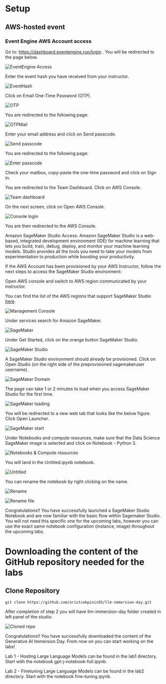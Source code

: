 # Setup

## AWS-hosted event

### Event Engine AWS Account access

Go to: https://dashboard.eventengine.run/login . You will be redirected to the page below.

![EventEngine Access](./img/eventEngineAccess.png)

Enter the event hash you have received from your instructor.

![EventHash](./img/eventHash.png)

Click on Email One-Time Password (OTP).

![OTP](./img/otp.png)

You are redirected to the following page:

![OTPMail](./img/otpEmail.png)

Enter your email address and click on Send passcode.

![Send passcode](./img/sendPasscode.png)

You are redirected to the following page:

![Enter passcode](./img/enterPasscode.png)

Check your mailbox, copy-paste the one-time password and click on Sign in.

You are redirected to the Team Dashboard. Click on AWS Console.

![Team dashboard](./img/teamDashboard.png)

On the next screen, click on Open AWS Console.

![Console login](./img/consoleLogin.png)

You are then redirected to the AWS Console.

Amazon SageMaker Studio Access: Amazon SageMaker Studio is a web-based, integrated development environment (IDE) for machine learning that lets you build, train, debug, deploy, and monitor your machine learning models. Studio provides all the tools you need to take your models from experimentation to production while boosting your productivity.

If the AWS Account has been provisioned by your AWS Instructor, follow the next steps to access the SageMaker Studio environment:

Open AWS console and switch to AWS region communicated by your instructor. 

You can find the list of the AWS regions that support SageMaker Studio [here](https://docs.aws.amazon.com/sagemaker/latest/dg/studio.html).

![Management Console](./img/mgmtConsole.png)

Under services search for Amazon SageMaker.

![SageMaker](./img/sagemaker.png)

Under Get Started, click on the orange button SageMaker Studio.

![SageMaker Studio](./img/sagemakerStudio.png)

A SageMaker Studio environment should already be provisioned. Click on Open Studio (on the right side of the preprovisioned sagemakeruser username).

![SageMaker Domain](./img/sagemakerDomain.png)

The page can take 1 or 2 minutes to load when you access SageMaker Studio for the first time.

![SageMaker loading](./img/sagemakerLoading.png)

You will be redirected to a new web tab that looks like the below figure. Click Open Launcher.

![SageMaker start](./img/openLauncher.png)

Under Notebooks and compute resources, make sure that the Data Science SageMaker image is selected and click on Notebook - Python 3.

![Notebooks & Compute resources](./img/notebooksComputeResources.png)

You will land in the Untitled.ipynb notebook.

![Untitled](./img/untitled.png)

You can rename the notebook by right clicking on the name.

![Rename](./img/rename.png)

![Rename file](./img/renameFile.png)

Congratulations!! You have successfully launched a SageMaker Studio Notebook and are now familiar with the basic flow within Sagemaker Studio. You will not need this specific one for the upcoming labs, however you can use the exact same notebook configuration (instance, image) throughout the upcoming labs.

# Downloading the content of the GitHub repository needed for the labs

## Clone Repository

```console
git clone https://github.com/aristsakpinis93/llm-immersion-day.git
```

After completion of step 2 you will have llm-immersion-day folder created in left panel of the studio:

![Cloned repo](./img/cloned.png)

Congratulations!! You have successfully downloaded the content of the Generative AI Immersion Day. From now on you can start working on the labs! 

Lab 1 - Hosting Large Language Models can be found in the lab1 directory. Start with the notebook gpt-j-notebook-full.ipynb.

Lab 2 - Finetuning Large Language Models can be found in the lab2 directory. Start with the notebook fine-tuning.ipynb.

